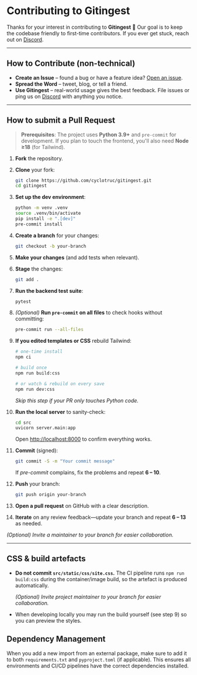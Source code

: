 # Contributing to Gitingest

Thanks for your interest in contributing to **Gitingest** 🚀 Our goal is to keep the codebase friendly to first-time contributors.
If you ever get stuck, reach out on [Discord](https://discord.com/invite/zerRaGK9EC).

---

## How to Contribute (non-technical)

- **Create an Issue** – found a bug or have a feature idea?
  [Open an issue](https://github.com/cyclotruc/gitingest/issues/new).
- **Spread the Word** – tweet, blog, or tell a friend.
- **Use Gitingest** – real-world usage gives the best feedback. File issues or ping us on [Discord](https://discord.com/invite/zerRaGK9EC) with anything you notice.

---

## How to submit a Pull Request

> **Prerequisites**: The project uses **Python 3.9+** and `pre-commit` for development.
> If you plan to touch the frontend, you'll also need **Node ≥18** (for Tailwind).

1. **Fork** the repository.

2. **Clone** your fork:

   ```bash
   git clone https://github.com/cyclotruc/gitingest.git
   cd gitingest
   ```

3. **Set up the dev environment**:

   ```bash
   python -m venv .venv
   source .venv/bin/activate
   pip install -e ".[dev]"
   pre-commit install
   ```

4. **Create a branch** for your changes:

   ```bash
   git checkout -b your-branch
   ```

5. **Make your changes** (and add tests when relevant).

6. **Stage** the changes:

   ```bash
   git add .
   ```

7. **Run the backend test suite**:

   ```bash
   pytest
   ```

8. *(Optional)* **Run `pre-commit` on all files** to check hooks without committing:

   ```bash
   pre-commit run --all-files
   ```

9. **If you edited templates or CSS** rebuild Tailwind:

   ```bash
   # one-time install
   npm ci

   # build once
   npm run build:css

   # or watch & rebuild on every save
   npm run dev:css
   ```

   *Skip this step if your PR only touches Python code.*

10. **Run the local server** to sanity-check:

    ```bash
    cd src
    uvicorn server.main:app
    ```

    Open [http://localhost:8000](http://localhost:8000) to confirm everything works.

11. **Commit** (signed):

    ```bash
    git commit -S -m "Your commit message"
    ```

    If *pre-commit* complains, fix the problems and repeat **6 – 10**.

12. **Push** your branch:

    ```bash
    git push origin your-branch
    ```

13. **Open a pull request** on GitHub with a clear description.

14. **Iterate** on any review feedback—update your branch and repeat **6 – 13** as needed.

*(Optional) Invite a maintainer to your branch for easier collaboration.*

---

## CSS & build artefacts

- **Do not commit `src/static/css/site.css`.** The CI pipeline runs `npm run build:css` during the container/image build, so the artefact is produced automatically.

    *(Optional) Invite project maintainer to your branch for easier collaboration.*

- When developing locally you may run the build yourself (see step 9) so you can preview the styles.

## Dependency Management

When you add a new import from an external package, make sure to add it to both `requirements.txt` and `pyproject.toml` (if applicable). This ensures all environments and CI/CD pipelines have the correct dependencies installed.

